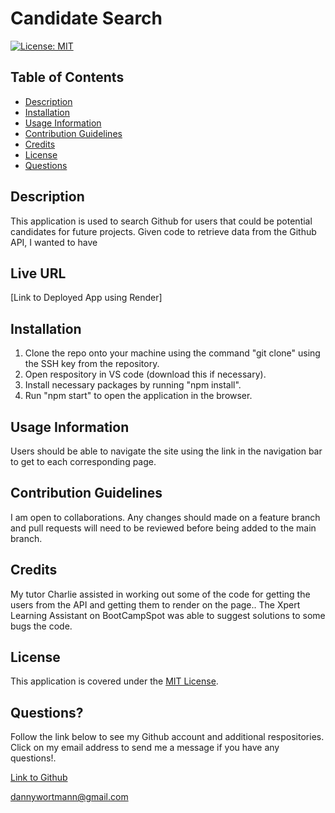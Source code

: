 # Candidate Search 

[![License: MIT](https://img.shields.io/badge/License-MIT-yellow.svg)](https://opensource.org/licenses/MIT)

## Table of Contents

 * [Description](#description)
 * [Installation](#installation)
 * [Usage Information](#usage-information)
 * [Contribution Guidelines](#contribution-guidelines)
 * [Credits](#credits)
 * [License](#license)
 * [Questions](#questions)

## Description
This application is used to search Github for users that could be potential candidates for future projects. Given code to retrieve data from the Github API, I wanted to have 

## Live URL

[Link to Deployed App using Render]

## Installation
1. Clone the repo onto your machine using the command "git clone" using the SSH key from the repository.
2. Open respository in VS code (download this if necessary). 
3. Install necessary packages by running "npm install". 
4. Run "npm start" to open the application in the browser.

## Usage Information
Users should be able to navigate the site using the link in the navigation bar to get to each corresponding page.

## Contribution Guidelines
I am open to collaborations. Any changes should made on a feature branch and pull requests will need to be reviewed before being added to the main branch.

## Credits
My tutor Charlie assisted in working out some of the code for getting the users from the API and getting them to render on the page.. The Xpert Learning Assistant on BootCampSpot was able to suggest solutions to some bugs the code.

## License
This application is covered under the [MIT License](https://opensource.org/licenses/MIT).

## Questions?
Follow the link below to see my Github account and additional respositories. Click on my email address to send me a message if you have any questions!.

[Link to Github](http://github.com/dlwortmann)

<a href="mailto:dannywortmann@gmail.com">dannywortmann@gmail.com</a>


